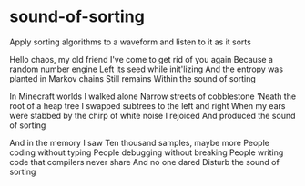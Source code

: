 # sound-of-sorting
Apply sorting algorithms to a waveform and listen to it as it sorts

Hello chaos, my old friend
I've come to get rid of you again
Because a random number engine
Left its seed while init'lizing
And the entropy was planted in Markov chains
Still remains
Within the sound of sorting

In Minecraft worlds I walked alone
Narrow streets of cobblestone
'Neath the root of a heap tree
I swapped subtrees to the left and right
When my ears were stabbed by the chirp of white noise
I rejoiced
And produced the sound of sorting

And in the memory I saw
Ten thousand samples, maybe more
People coding without typing
People debugging without breaking
People writing code that compilers never share
And no one dared
Disturb the sound of sorting

